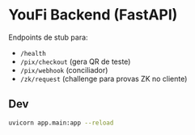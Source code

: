 # YouFi Backend (FastAPI)

Endpoints de stub para:
- `/health`
- `/pix/checkout` (gera QR de teste)
- `/pix/webhook` (conciliador)
- `/zk/request` (challenge para provas ZK no cliente)

## Dev
```bash
uvicorn app.main:app --reload
```
